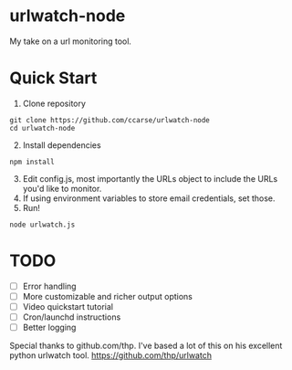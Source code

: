 # urlwatch-node
My take on a url monitoring tool.

# Quick Start
1. Clone repository

  ```
  git clone https://github.com/ccarse/urlwatch-node
  cd urlwatch-node
  ```
2. Install dependencies
  
  ```
  npm install
  ```
3. Edit config.js, most importantly the URLs object to include the URLs you'd like to monitor.
4. If using environment variables to store email credentials, set those.  
5. Run!
  
  ```
  node urlwatch.js
  ```

# TODO 
- [ ] Error handling
- [ ] More customizable and richer output options
- [ ] Video quickstart tutorial
- [ ] Cron/launchd instructions
- [ ] Better logging

Special thanks to github.com/thp. I've based a lot of this on his excellent python urlwatch tool. https://github.com/thp/urlwatch
